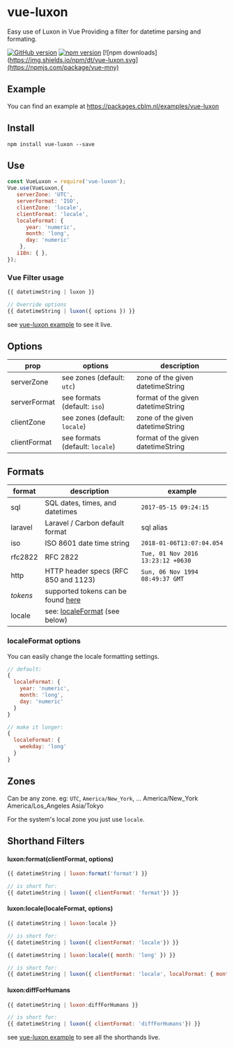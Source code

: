 # vue-luxon
Easy use of Luxon in Vue
Providing a filter for datetime parsing and formating.

[![GitHub version](https://img.shields.io/github/package-json/v/casbloem/vue-luxon.svg)](https://github.com/casbloem/vue-luxon)
[![npm version](https://img.shields.io/npm/v/vue-luxon.svg)](https://npmjs.com/package/vue-mny)
[![npm downloads](https://img.shields.io/npm/dt/vue-luxon.svg](https://npmjs.com/package/vue-mny)


## Example
You can find an example at https://packages.cblm.nl/examples/vue-luxon

## Install
```
npm install vue-luxon --save
```

## Use
```javascript
const VueLuxon = require('vue-luxon');
Vue.use(VueLuxon,{
   serverZone: 'UTC',
   serverFormat: 'ISO',
   clientZone: 'locale',
   clientFormat: 'locale',
   localeFormat: {
      year: 'numeric',
      month: 'long',
      day: 'numeric'
    },
   i18n: { },
});
```

### Vue Filter usage
```javascript
{{ datetimeString | luxon }}

// Override options
{{ datetimeString | luxon({ options }) }}
```

see [vue-luxon example](https://packages.cblm.nl/examples/vue-luxon) to see it live.



## Options
prop | options | description
--- | --- | ---
serverZone | see zones (default: `utc`) | zone of the given datetimeString
serverFormat | see formats (default: `iso`) | format of the given datetimeString
clientZone | see zones (default: `locale`) | zone of the given datetimeString
clientFormat | see formats (default: `locale`) | format of the given datetimeString


## Formats
format | description | example
--- | --- | ---
sql | SQL dates, times, and datetimes | ``` 2017-05-15 09:24:15 ```
laravel | Laravel / Carbon default format | sql alias
iso | ISO 8601 date time string | ``` 2018-01-06T13:07:04.054 ```
rfc2822 | RFC 2822 | ``` Tue, 01 Nov 2016 13:23:12 +0630 ```
http | HTTP header specs (RFC 850 and 1123) | ``` Sun, 06 Nov 1994 08:49:37 GMT ```
*tokens* | supported tokens can be found [here](https://moment.github.io/luxon/docs/manual/formatting.html#table-of-tokens) | 
locale | see: [localeFormat](#localeFormat-options) (see below) |

### localeFormat options
You can easily change the locale formatting settings.
```javascript
// default:
{
  localeFormat: {
    year: 'numeric',
    month: 'long',
    day: 'numeric'
  }
}

// make it longer:
{
  localeFormat: {
    weekday: 'long'
  }
}
```

## Zones
Can be any zone. eg: `UTC`, `America/New_York`, ...
America/New_York
America/Los_Angeles
Asia/Tokyo

For the system's local zone you just use `locale`.


## Shorthand Filters

#### luxon:format(clientFormat, options)
```javascript
{{ datetimeString | luxon:format('format') }}

// is short for:
{{ datetimeString | luxon({ clientFormat: 'format'}) }}
```

#### luxon:locale(localeFormat, options)
```javascript
{{ datetimeString | luxon:locale }}

// is short for:
{{ datetimeString | luxon({ clientFormat: 'locale'}) }}

```

```javascript
{{ datetimeString | luxon:locale({ month: 'long' }) }}

// is short for:
{{ datetimeString | luxon({ clientFormat: 'locale', localFormat: { month: 'long' } }) }}

```


#### luxon:diffForHumans
```javascript
{{ datetimeString | luxon:diffForHumans }}

// is short for:
{{ datetimeString | luxon({ clientFormat: 'diffForHumans'}) }}
```

see [vue-luxon example](https://packages.cblm.nl/examples/vue-luxon) to see all the shorthands live.






